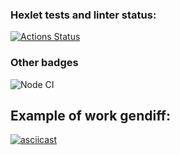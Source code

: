 ### Hexlet tests and linter status:
[![Actions Status](https://github.com/Pyplee/frontend-project-46/workflows/hexlet-check/badge.svg)](https://github.com/Pyplee/frontend-project-46/actions)
### Other badges
![Node CI](https://github.com/Pyplee/frontend-project-46/actions/workflows/node.js.yml/badge.svg)

## Example of work gendiff:

[![asciicast](https://asciinema.org/a/NRwKKFzdAe87tudQ6MX7mg4V1.svg)](https://asciinema.org/a/NRwKKFzdAe87tudQ6MX7mg4V1)